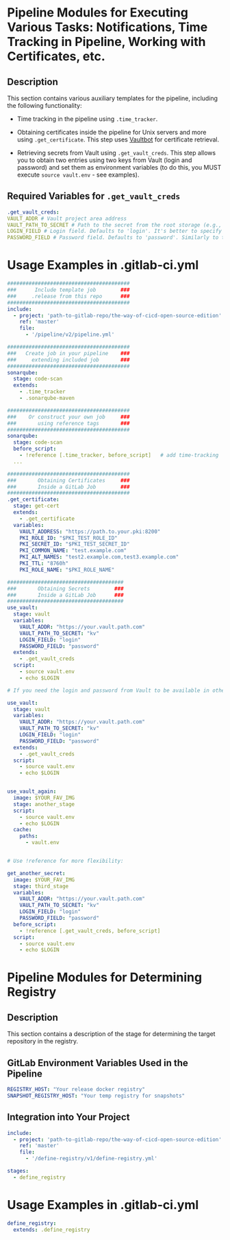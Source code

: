 # Pipeline Modules for Executing Various Tasks: Notifications, Time Tracking in Pipeline, Working with Certificates, etc.

## Description

This section contains various auxiliary templates for the pipeline, including the following functionality:

- Time tracking in the pipeline using `.time_tracker`.

- Obtaining certificates inside the pipeline for Unix servers and more using `.get_certificate`. This step uses [Vaultbot](https://gitlab.com/msvechla/vaultbot) for certificate retrieval.

- Retrieving secrets from Vault using `.get_vault_creds`. This step allows you to obtain two entries using two keys from Vault (login and password) and set them as environment variables (to do this, you MUST execute `source vault.env` - see examples).

## Required Variables for `.get_vault_creds`
```yaml
.get_vault_creds:
VAULT_ADDR # Vault project area address
VAULT_PATH_TO_SECRET # Path to the secret from the root storage (e.g., kv/secret or stage/service/secret - any level of nesting)
LOGIN_FIELD # Login field. Defaults to 'login'. It's better to specify it explicitly to avoid unexpected behavior in GitLab when merging variables.
PASSWORD_FIELD # Password field. Defaults to 'password'. Similarly to the login field, it's better to specify it explicitly.
```

# Usage Examples in .gitlab-ci.yml

```yaml
########################################
###      Include template job        ###
###     .release from this repo      ###
########################################
include:
  - project: 'path-to-gitlab-repo/the-way-of-cicd-open-source-edition'
    ref: 'master'
    file:
      - '/pipeline/v2/pipeline.yml'

########################################
###   Create job in your pipeline    ###
###     extending included job       ###
########################################
sonarqube:
  stage: code-scan
  extends:
    - .time_tracker
    - .sonarqube-maven

########################################
###    Or construct your own job     ###
###       using reference tags       ###
########################################
sonarqube:
  stage: code-scan
  before_script:
    - !reference [.time_tracker, before_script]   # add time-tracking
  ...

########################################
###       Obtaining Certificates     ###
###       Inside a GitLab Job        ###
########################################
.get_certificate:
  stage: get-cert
  extends:
    - .get_certificate
  variables:
    VAULT_ADDRESS: "https://path.to.your.pki:8200"
    PKI_ROLE_ID: "$PKI_TEST_ROLE_ID"
    PKI_SECRET_ID: "$PKI_TEST_SECRET_ID"
    PKI_COMMON_NAME: "test.example.com"
    PKI_ALT_NAMES: "test2.example.com,test3.example.com"
    PKI_TTL: "8760h"
    PKI_ROLE_NAME: "$PKI_ROLE_NAME"

######################################
###       Obtaining Secrets        ###
###       Inside a GitLab Job      ###
######################################
use_vault:
  stage: vault
  variables:
    VAULT_ADDR: "https://your.vault.path.com"
    VAULT_PATH_TO_SECRET: "kv"
    LOGIN_FIELD: "login"
    PASSWORD_FIELD: "password"
  extends:
    - .get_vault_creds
  script:
    - source vault.env
    - echo $LOGIN

# If you need the login and password from Vault to be available in other stages of the pipeline, you need to explicitly specify the use of the same cache:

use_vault:
  stage: vault
  variables:
    VAULT_ADDR: "https://your.vault.path.com"
    VAULT_PATH_TO_SECRET: "kv"
    LOGIN_FIELD: "login"
    PASSWORD_FIELD: "password"
  extends:
    - .get_vault_creds
  script:
    - source vault.env
    - echo $LOGIN


use_vault_again:
  image: $YOUR_FAV_IMG
  stage: another_stage
  script:
    - source vault.env
    - echo $LOGIN
  cache:
    paths:
      - vault.env


# Use !reference for more flexibility:

get_another_secret:
  image: $YOUR_FAV_IMG
  stage: third_stage
  variables:
    VAULT_ADDR: "https://your.vault.path.com"
    VAULT_PATH_TO_SECRET: "kv"
    LOGIN_FIELD: "login"
    PASSWORD_FIELD: "password"
  before_script:  
    - !reference [.get_vault_creds, before_script]
  script:
    - source vault.env
    - echo $LOGIN


```
# Pipeline Modules for Determining Registry

## Description

This section contains a description of the stage for determining the target repository in the registry.

## GitLab Environment Variables Used in the Pipeline
```yaml
REGISTRY_HOST: "Your release docker registry"
SNAPSHOT_REGISTRY_HOST: "Your temp registry for snapshots"
```

## Integration into Your Project

```yaml
include:
  - project: 'path-to-gitlab-repo/the-way-of-cicd-open-source-edition'
    ref: 'master'
    file:
      - '/define-registry/v1/define-registry.yml'

stages:
  - define_registry
```


# Usage Examples in .gitlab-ci.yml

```yaml
define_registry:
  extends: .define_registry
```
